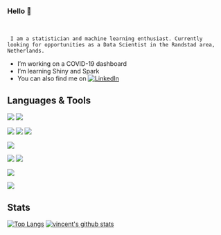 ### Hello 👋

<br/>
     
     I am a statistician and machine learning enthusiast. Currently looking for opportunities as a Data Scientist in the Randstad area, Netherlands.

- I’m working on a COVID-19 dashboard
- I’m learning Shiny and Spark 
- You can also find me on [![LinkedIn][3.2]][3]

[3]: https://www.linkedin.com/in/vincent-buekers-78a231140/
[3.2]: https://raw.githubusercontent.com/MartinHeinz/MartinHeinz/master/linkedin-3-16.png (LinkedIn icon without padding)

## Languages & Tools

![](https://img.shields.io/badge/Windows-OS-informational?style=flat&logo=windows&logoColor=white&color=2bbc8a)
![](https://img.shields.io/badge/Mac-OS-informational?style=flat&logo=Apple&logoColor=white&color=2bbc8a)

![](https://img.shields.io/badge/Python-informational?style=flat&logo=python&logoColor=white&color=2bbc8a)
![](https://img.shields.io/badge/NumPy-informational?style=flat&logo=NumPy&logoColor=white&color=2bbc8a)
![](https://img.shields.io/badge/pandas-informational?style=flat&logo=pandas&logoColor=white&color=2bbc8a)


![](https://img.shields.io/badge/R-informational?style=flat&logo=R&logoColor=white&color=2bbc8a)

![](https://img.shields.io/badge/Jupyter-informational?style=flat&logo=jupyter&logoColor=white&color=2bbc8a)
![](https://img.shields.io/badge/RStudio-informational?style=flat&logo=RStudio&logoColor=white&color=2bbc8a)

![](https://img.shields.io/badge/MATLAB-informational?style=flat&logo=mathworks&logoColor=white&color=2bbc8a)

![](https://img.shields.io/badge/Overleaf-LaTeX-informational?style=flat&logo=overleaf&logoColor=white&color=2bbc8a)

## Stats

[![Top Langs](https://github-readme-stats.vercel.app/api/top-langs/?username=VincentBuekers&show_icons=true)](https://github.com/VincentBuekers/github-readme-stats)
[![vincent's github stats](https://github-readme-stats.vercel.app/api?username=VincentBuekers&show_icons=true)](https://github.com/VincentBuekers/github-readme-stats)
